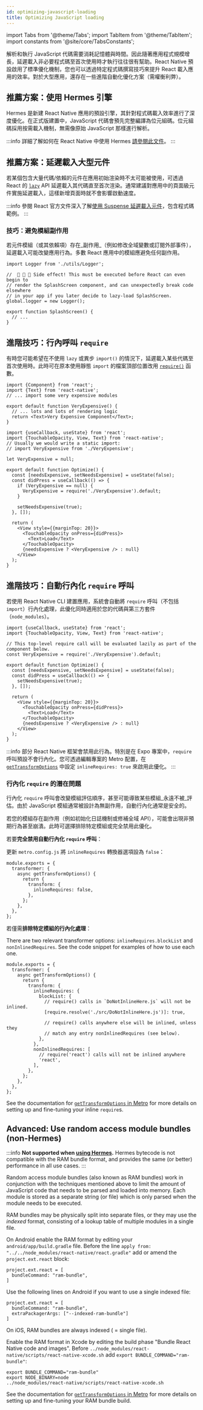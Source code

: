 ```yaml
---
id: optimizing-javascript-loading
title: Optimizing JavaScript loading
---
```


import Tabs from '@theme/Tabs'; import TabItem from '@theme/TabItem'; import constants from '@site/core/TabsConstants';

解析和執行 JavaScript 代碼需要消耗記憶體與時間。因此隨著應用程式規模增長，延遲載入非必要程式碼至首次使用時才執行往往很有幫助。React Native 預設啟用了標準優化機制，您也可以透過特定程式碼撰寫技巧來提升 React 載入應用的效率。對於大型應用，還存在一些進階自動化優化方案（需權衡利弊）。

## 推薦方案：使用 Hermes 引擎

Hermes 是新建 React Native 應用的預設引擎，其針對程式碼載入效率進行了深度優化。在正式版建置中，JavaScript 代碼會預先完整編譯為位元組碼。位元組碼採用按需載入機制，無需像原始 JavaScript 那樣進行解析。

:::info
詳細了解如何在 React Native 中使用 Hermes [請參閱此文件](./hermes)。
:::

## 推薦方案：延遲載入大型元件

若某個包含大量代碼/依賴的元件在應用初始渲染時不太可能被使用，可透過 React 的 [`lazy`](https://react.dev/reference/react/lazy) API 延遲載入其代碼直至首次渲染。通常建議對應用中的頁面級元件實施延遲載入，這樣新增頁面時就不會影響啟動速度。

:::info
參閱 React 官方文件深入了解[使用 Suspense 延遲載入元件](https://react.dev/reference/react/lazy#suspense-for-code-splitting)，包含程式碼範例。
:::

### 技巧：避免模組副作用

若元件模組（或其依賴項）存在_副作用_（例如修改全域變數或訂閱外部事件），延遲載入可能改變應用行為。多數 React 應用中的模組應避免任何副作用。

```tsx title="SideEffects.tsx"
import Logger from './utils/Logger';

//  🚩 🚩 🚩 Side effect! This must be executed before React can even begin to
// render the SplashScreen component, and can unexpectedly break code elsewhere
// in your app if you later decide to lazy-load SplashScreen.
global.logger = new Logger();

export function SplashScreen() {
  // ...
}
```

## 進階技巧：行內呼叫 `require`

有時您可能希望在不使用 `lazy` 或異步 `import()` 的情況下，延遲載入某些代碼至首次使用時。此時可在原本使用靜態 `import` 的檔案頂部位置改用 [`require()`](https://metrobundler.dev/docs/module-api/#require) 函數。

```tsx title="VeryExpensive.tsx"
import {Component} from 'react';
import {Text} from 'react-native';
// ... import some very expensive modules

export default function VeryExpensive() {
  // ... lots and lots of rendering logic
  return <Text>Very Expensive Component</Text>;
}
```

```tsx title="Optimized.tsx"
import {useCallback, useState} from 'react';
import {TouchableOpacity, View, Text} from 'react-native';
// Usually we would write a static import:
// import VeryExpensive from './VeryExpensive';

let VeryExpensive = null;

export default function Optimize() {
  const [needsExpensive, setNeedsExpensive] = useState(false);
  const didPress = useCallback(() => {
    if (VeryExpensive == null) {
      VeryExpensive = require('./VeryExpensive').default;
    }

    setNeedsExpensive(true);
  }, []);

  return (
    <View style={{marginTop: 20}}>
      <TouchableOpacity onPress={didPress}>
        <Text>Load</Text>
      </TouchableOpacity>
      {needsExpensive ? <VeryExpensive /> : null}
    </View>
  );
}
```

## 進階技巧：自動行內化 `require` 呼叫

若使用 React Native CLI 建置應用，系統會自動將 `require` 呼叫（不包括 `import`）行內化處理，此優化同時適用於您的代碼與第三方套件（`node_modules`）。

```tsx
import {useCallback, useState} from 'react';
import {TouchableOpacity, View, Text} from 'react-native';

// This top-level require call will be evaluated lazily as part of the component below.
const VeryExpensive = require('./VeryExpensive').default;

export default function Optimize() {
  const [needsExpensive, setNeedsExpensive] = useState(false);
  const didPress = useCallback(() => {
    setNeedsExpensive(true);
  }, []);

  return (
    <View style={{marginTop: 20}}>
      <TouchableOpacity onPress={didPress}>
        <Text>Load</Text>
      </TouchableOpacity>
      {needsExpensive ? <VeryExpensive /> : null}
    </View>
  );
}
```

:::info
部分 React Native 框架會禁用此行為。特別是在 Expo 專案中，`require` 呼叫預設不會行內化。您可透過編輯專案的 Metro 配置，在 [`getTransformOptions`](https://metrobundler.dev/docs/configuration#gettransformoptions) 中設定 `inlineRequires: true` 來啟用此優化。
:::

### 行內化 `require` 的潛在問題

行內化 `require` 呼叫會改變模組評估順序，甚至可能導致某些模組_永遠不被_評估。由於 JavaScript 模組通常被設計為無副作用，自動行內化通常是安全的。

若您的模組存在副作用（例如初始化日誌機制或修補全域 API），可能會出現非預期行為甚至崩潰。此時可選擇排除特定模組或完全禁用此優化。

若要**完全禁用自動行內化 `require` 呼叫**：

更新 `metro.config.js` 將 `inlineRequires` 轉換器選項設為 `false`：

```tsx title="metro.config.js"
module.exports = {
  transformer: {
    async getTransformOptions() {
      return {
        transform: {
          inlineRequires: false,
        },
      };
    },
  },
};
```

若僅需**排除特定模組的行內化處理**：

There are two relevant transformer options: `inlineRequires.blockList` and `nonInlinedRequires`. See the code snippet for examples of how to use each one.

```tsx title="metro.config.js"
module.exports = {
  transformer: {
    async getTransformOptions() {
      return {
        transform: {
          inlineRequires: {
            blockList: {
              // require() calls in `DoNotInlineHere.js` will not be inlined.
              [require.resolve('./src/DoNotInlineHere.js')]: true,

              // require() calls anywhere else will be inlined, unless they
              // match any entry nonInlinedRequires (see below).
            },
          },
          nonInlinedRequires: [
            // require('react') calls will not be inlined anywhere
            'react',
          ],
        },
      };
    },
  },
};
```

See the documentation for [`getTransformOptions` in Metro](https://metrobundler.dev/docs/configuration#gettransformoptions) for more details on setting up and fine-tuning your inline `require`s.

## Advanced: Use random access module bundles (non-Hermes)

:::info
**Not supported when [using Hermes](#use-hermes).** Hermes bytecode is not compatible with the RAM bundle format, and provides the same (or better) performance in all use cases.
:::

Random access module bundles (also known as RAM bundles) work in conjunction with the techniques mentioned above to limit the amount of JavaScript code that needs to be parsed and loaded into memory. Each module is stored as a separate string (or file) which is only parsed when the module needs to be executed.

RAM bundles may be physically split into separate files, or they may use the _indexed_ format, consisting of a lookup table of multiple modules in a single file.

<Tabs groupId="platform" queryString defaultValue={constants.defaultPlatform} values={constants.platforms}>
<TabItem value="android">

On Android enable the RAM format by editing your `android/app/build.gradle` file. Before the line `apply from: "../../node_modules/react-native/react.gradle"` add or amend the `project.ext.react` block:

```
project.ext.react = [
  bundleCommand: "ram-bundle",
]
```

Use the following lines on Android if you want to use a single indexed file:

```
project.ext.react = [
  bundleCommand: "ram-bundle",
  extraPackagerArgs: ["--indexed-ram-bundle"]
]
```

</TabItem>
<TabItem value="ios">

On iOS, RAM bundles are always indexed ( = single file).

Enable the RAM format in Xcode by editing the build phase "Bundle React Native code and images". Before `../node_modules/react-native/scripts/react-native-xcode.sh` add `export BUNDLE_COMMAND="ram-bundle"`:

```
export BUNDLE_COMMAND="ram-bundle"
export NODE_BINARY=node
../node_modules/react-native/scripts/react-native-xcode.sh
```

</TabItem>
</Tabs>

See the documentation for [`getTransformOptions` in Metro](https://metrobundler.dev/docs/configuration#gettransformoptions) for more details on setting up and fine-tuning your RAM bundle build.